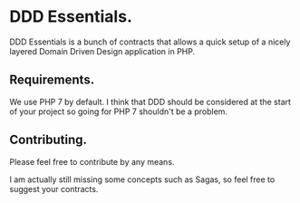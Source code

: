 # DDD Essentials.

DDD Essentials is a bunch of contracts that allows a quick setup of a nicely layered Domain Driven Design application in PHP.

## Requirements.

We use PHP 7 by default. I think that DDD should be considered at the start of your project so going for PHP 7 shouldn't be a problem.

## Contributing.

Please feel free to contribute by any means.

I am actually still missing some concepts such as Sagas, so feel free to suggest your contracts.
